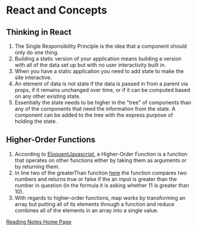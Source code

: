 # React and Concepts

## Thinking in React

1. The Single Responsibility Principle is the idea that a component should only do one thing.
2. Building a static version of your application means building a version with all of the data set up but with no user interactivity built in.
3. When you have a static application you need to add state to make the site interactive.
4. An element of data is not state if the data is passed in from a parent via props, if it remains unchanged over time, or if it can be computed based on any other existing state.
5. Essentially the state needs to be higher in the "tree" of components than any of the components that need the information from the state. A component can be added to the tree with the express purpose of holding the state.

## Higher-Order Functions

1. According to [EloquentJavascript](https://eloquentjavascript.net/05_higher_order.html#h_xxCc98lOBK), a Higher-Order Function is a function that operates on other functions either by taking them as arguments or by returning them.
2. In line two of the greaterThan function [here](https://eloquentjavascript.net/05_higher_order.html#h_xxCc98lOBK) the function compares two numbers and returns true or false if the an input is greater than the number in question (in the formula it is asking whether 11 is greater than 10).
3. With regards to higher-order functions, map works by transforming an array but putting all of its elements through a function and reduce combines all of the elements in an array into a single value.

[Reading Notes Home Page](README.md)